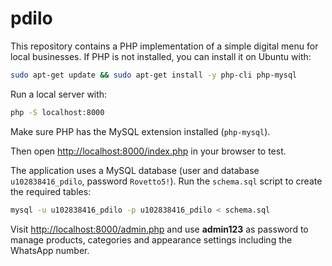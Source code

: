 # pdilo

This repository contains a PHP implementation of a simple digital menu for local businesses.
If PHP is not installed, you can install it on Ubuntu with:

```bash
sudo apt-get update && sudo apt-get install -y php-cli php-mysql
```

Run a local server with:

```bash
php -S localhost:8000
```

Make sure PHP has the MySQL extension installed (`php-mysql`).

Then open [http://localhost:8000/index.php](http://localhost:8000/index.php) in your browser to test.

The application uses a MySQL database (user and database `u102838416_pdilo`, password `Rovetto5!`).
Run the `schema.sql` script to create the required tables:

```bash
mysql -u u102838416_pdilo -p u102838416_pdilo < schema.sql
```

Visit [http://localhost:8000/admin.php](http://localhost:8000/admin.php) and use **admin123** as password to manage products, categories and appearance settings including the WhatsApp number.
